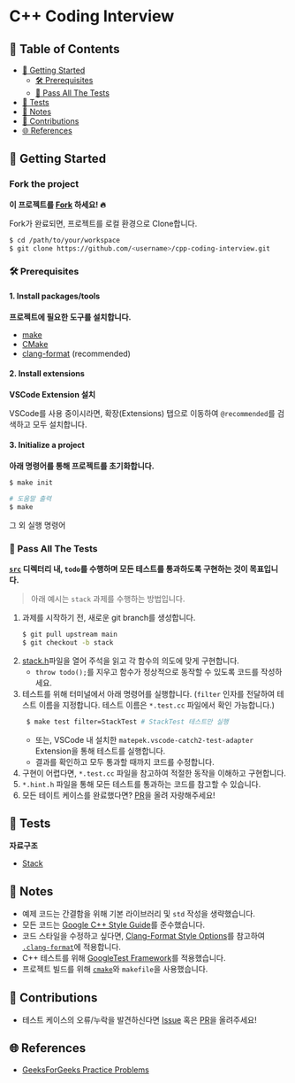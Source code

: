 # C++ Coding Interview <!-- omit in toc -->

## 💬 Table of Contents <!-- omit in toc -->

- [🎉 Getting Started](#-getting-started)
  - [🛠 Prerequisites](#-prerequisites)
  - [🧪 Pass All The Tests](#-pass-all-the-tests)
- [🚩 Tests](#-tests)
- [📝 Notes](#-notes)
- [👥 Contributions](#-contributions)
- [🌐 References](#-references)


## 🎉 Getting Started

### Fork the project <!-- omit in toc -->

**이 프로젝트를 [Fork](https://github.com/jinyongp/cpp-coding-interview/fork) 하세요! 🔥**

Fork가 완료되면, 프로젝트를 로컬 환경으로 Clone합니다.

```bash
$ cd /path/to/your/workspace
$ git clone https://github.com/<username>/cpp-coding-interview.git
```

### 🛠 Prerequisites

#### 1. Install packages/tools <!-- omit in toc -->

**프로젝트에 필요한 도구를 설치합니다.**

- [make](https://www.gnu.org/software/make/)
- [CMake](https://cmake.org/download/)
- [clang-format](https://clang.llvm.org/docs/ClangFormat.html) (recommended)

#### 2. Install extensions <!-- omit in toc -->

**VSCode Extension 설치**

VSCode를 사용 중이시라면, 확장(Extensions) 탭으로 이동하여 `@recommended`를 검색하고 모두 설치합니다.

#### 3. Initialize a project <!-- omit in toc -->

**아래 명령어를 통해 프로젝트를 초기화합니다.**

```bash
$ make init

# 도움말 출력
$ make
```

그 외 실행 명령어


### 🧪 Pass All The Tests

**[`src`](./src) 디렉터리 내, `todo`를 수행하며 모든 테스트를 통과하도록 구현하는 것이 목표입니다.**

>아래 예시는 `stack` 과제를 수행하는 방법입니다.

1. 과제를 시작하기 전, 새로운 git branch를 생성합니다.
   ```bash
   $ git pull upstream main
   $ git checkout -b stack
   ```
2. [stack.h](./src/stack/stack.h)파일을 열어 주석을 읽고 각 함수의 의도에 맞게 구현합니다.
   - `throw todo();`를 지우고 함수가 정상적으로 동작할 수 있도록 코드를 작성하세요.
3. 테스트를 위해 터미널에서 아래 명령어를 실행합니다. (`filter` 인자를 전달하여 테스트 이름을 지정합니다. 테스트 이름은 `*.test.cc` 파일에서 확인 가능합니다.)
   ```bash
    $ make test filter=StackTest # StackTest 테스트만 실행
    ```
   - 또는, VSCode 내 설치한 `matepek.vscode-catch2-test-adapter` Extension을 통해 테스트를 실행합니다.
   - 결과를 확인하고 모두 통과할 때까지 코드를 수정합니다.
3. 구현이 어렵다면, `*.test.cc` 파일을 참고하여 적절한 동작을 이해하고 구현합니다.
4. `*.hint.h` 파일을 통해 모든 테스트를 통과하는 코드를 참고할 수 있습니다.
5. 모든 테이트 케이스를 완료했다면? [PR](https://github.com/jinyongp/cpp-coding-interview/pulls?q=is%3Apr+is%3Aopen+sort%3Aupdated-desc)을 올려 자랑해주세요!

## 🚩 Tests

**자료구조**

- [Stack](./src/stack/stack.h)

## 📝 Notes

- 예제 코드는 간결함을 위해 기본 라이브러리 및 `std` 작성을 생략했습니다.
- 모든 코드는 [Google C++ Style Guide](https://google.github.io/styleguide/cppguide.html)를 준수했습니다.
- 코드 스타일을 수정하고 싶다면, [Clang-Format Style Options](https://clang.llvm.org/docs/ClangFormatStyleOptions.html)를 참고하여 [`.clang-format`](./.clang-format)에 적용합니다.
- C++ 테스트를 위해 [GoogleTest Framework](https://github.com/google/googletest)를 적용했습니다.
- 프로젝트 빌드를 위해 [`cmake`](https://cmake.org/)와 `makefile`을 사용했습니다.

## 👥 Contributions

- 테스트 케이스의 오류/누락을 발견하신다면 [Issue](https://github.com/jinyongp/cpp-coding-interview/issues/new) 혹은 [PR](https://github.com/jinyongp/cpp-coding-interview/pulls?q=is%3Apr+is%3Aopen+sort%3Aupdated-desc)을 올려주세요!
<!-- - 추가되었으면 하는 자료구조 혹은 알고리즘을 [Issue](https://github.com/jinyongp/cpp-coding-interview/issues/new)로 알려주세요! 금방 추가해보겠습니다. 😁 -->

## 🌐 References

- [GeeksForGeeks Practice Problems](https://practice.geeksforgeeks.org/explore/?page=1)
